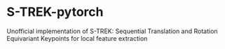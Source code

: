 # S-TREK-pytorch
Unofficial implementation of S-TREK: Sequential Translation and Rotation Equivariant Keypoints for local feature extraction
